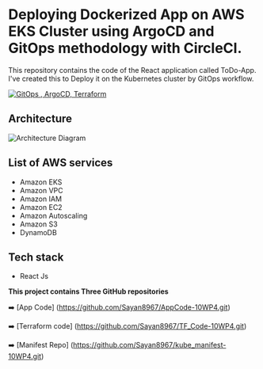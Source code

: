 
# Deploying Dockerized App on AWS EKS Cluster using ArgoCD and GitOps methodology with CircleCI.

This repository contains the code of the React application called ToDo-App. I've created this to Deploy it on the Kubernetes cluster by GitOps workflow.

[![GitOps , ArgoCD, Terraform](https://i9.ytimg.com/vi_webp/LgBnbmfsIdA/mqdefault.webp?v=65001550&sqp=CMyFgqgG&rs=AOn4CLB-7wLlJjUqu2q7dOdDMdQRyQ46TA)](https://youtu.be/LgBnbmfsIdA "GitOps|ArgoCD|Terraform")

## Architecture
![Architecture Diagram](https://cdn-images-1.medium.com/max/800/1*T5IRoSoiqT8qnYLUprsRUQ.png)

## List of AWS services
- Amazon EKS 
- Amazon VPC
- Amazon  IAM
- Amazon EC2
- Amazon Autoscaling 
- Amazon S3
- DynamoDB 

## Tech stack

- React Js

**This project contains Three GitHub repositories**

➡️ [App Code] (https://github.com/Sayan8967/AppCode-10WP4.git)

➡️ [Terraform code] (https://github.com/Sayan8967/TF_Code-10WP4.git)

➡️ [Manifest Repo] (https://github.com/Sayan8967/kube_manifest-10WP4.git)



